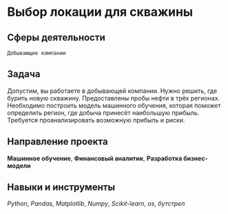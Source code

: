 # Выбор локации для скважины
## Сферы деятельности
`Добывающие компании`

## Задача
Допустим, вы работаете в добывающей компании. Нужно решить, где бурить новую скважину.
Предоставлены пробы нефти в трёх регионах. Необходимо построить модель машинного обучения, которая поможет определить регион, где добыча принесёт наибольшую прибыль. Требуется проанализировать возможную прибыль и риски.


## Направление проекта
**Машинное обучение**, **Финансовый аналитик**, **Разработка бизнес-модели**

## Навыки и инструменты
*Python*, *Pandas*, *Matplotlib*, *Numpy*, *Scikit-learn*, *os*, *бутстреп*